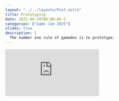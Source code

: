 ```yaml
---
layout: "../../layouts/Post.astro"
title: Prototyping
date: 2025-09-29T00:00:00-5
categories: ["Game Jam 2025"]
slides: true
description: |
  The number one rule of gamedev is to prototype.
---
```

<div class="-mx-4 flex h-3/4  block">
<iframe class="w-full aspect-[1.55]" src="https://docs.google.com/presentation/d/e/2PACX-1vQGXNIjoFJdbxFtAFOMdiEveYSc3wfgnbEfwEbjFqhJ9-4mpPL8QFGuo17R1sJPeAyxBRAP9J5mjDoP/pubembed?start=false&loop=false" frameborder="0" allowfullscreen="true" mozallowfullscreen="true" webkitallowfullscreen="true"></iframe>
</div>
